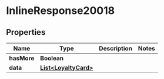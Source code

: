 

# InlineResponse20018

## Properties

Name | Type | Description | Notes
------------ | ------------- | ------------- | -------------
**hasMore** | **Boolean** |  | 
**data** | [**List&lt;LoyaltyCard&gt;**](LoyaltyCard.md) |  | 



